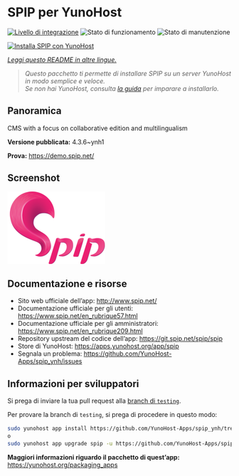<!--
N.B.: Questo README è stato automaticamente generato da <https://github.com/YunoHost/apps/tree/master/tools/readme_generator>
NON DEVE essere modificato manualmente.
-->

# SPIP per YunoHost

[![Livello di integrazione](https://dash.yunohost.org/integration/spip.svg)](https://dash.yunohost.org/appci/app/spip) ![Stato di funzionamento](https://ci-apps.yunohost.org/ci/badges/spip.status.svg) ![Stato di manutenzione](https://ci-apps.yunohost.org/ci/badges/spip.maintain.svg)

[![Installa SPIP con YunoHost](https://install-app.yunohost.org/install-with-yunohost.svg)](https://install-app.yunohost.org/?app=spip)

*[Leggi questo README in altre lingue.](./ALL_README.md)*

> *Questo pacchetto ti permette di installare SPIP su un server YunoHost in modo semplice e veloce.*  
> *Se non hai YunoHost, consulta [la guida](https://yunohost.org/install) per imparare a installarlo.*

## Panoramica

CMS with a focus on collaborative edition and multilingualism

**Versione pubblicata:** 4.3.6~ynh1

**Prova:** <https://demo.spip.net/>

## Screenshot

![Screenshot di SPIP](./doc/screenshots/220px-Logo_SPIP.png)

## Documentazione e risorse

- Sito web ufficiale dell’app: <http://www.spip.net/>
- Documentazione ufficiale per gli utenti: <https://www.spip.net/en_rubrique57.html>
- Documentazione ufficiale per gli amministratori: <https://www.spip.net/en_rubrique209.html>
- Repository upstream del codice dell’app: <https://git.spip.net/spip/spip>
- Store di YunoHost: <https://apps.yunohost.org/app/spip>
- Segnala un problema: <https://github.com/YunoHost-Apps/spip_ynh/issues>

## Informazioni per sviluppatori

Si prega di inviare la tua pull request alla [branch di `testing`](https://github.com/YunoHost-Apps/spip_ynh/tree/testing).

Per provare la branch di `testing`, si prega di procedere in questo modo:

```bash
sudo yunohost app install https://github.com/YunoHost-Apps/spip_ynh/tree/testing --debug
o
sudo yunohost app upgrade spip -u https://github.com/YunoHost-Apps/spip_ynh/tree/testing --debug
```

**Maggiori informazioni riguardo il pacchetto di quest’app:** <https://yunohost.org/packaging_apps>
